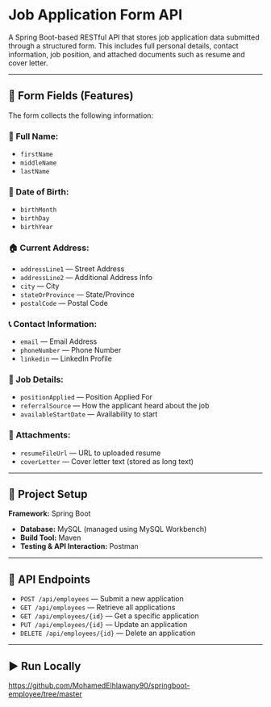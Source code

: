 # Job Application Form API

A Spring Boot-based RESTful API that stores job application data submitted through a structured form. This includes full personal details, contact information, job position, and attached documents such as resume and cover letter.

---

## 🧾 Form Fields (Features)

The form collects the following information:

### 📛 Full Name:
- `firstName`  
- `middleName`  
- `lastName`  

### 🎂 Date of Birth:
- `birthMonth`  
- `birthDay`  
- `birthYear`  

### 🏠 Current Address:
- `addressLine1` — Street Address  
- `addressLine2` — Additional Address Info  
- `city` — City  
- `stateOrProvince` — State/Province  
- `postalCode` — Postal Code  

### 📞 Contact Information:
- `email` — Email Address  
- `phoneNumber` — Phone Number  
- `linkedin` — LinkedIn Profile  

### 💼 Job Details:
- `positionApplied` — Position Applied For  
- `referralSource` — How the applicant heard about the job  
- `availableStartDate` — Availability to start  

### 📎 Attachments:
- `resumeFileUrl` — URL to uploaded resume  
- `coverLetter` — Cover letter text (stored as long text)

---

## 🚀 Project Setup

**Framework:** Spring Boot  
- **Database:** MySQL (managed using MySQL Workbench)  
- **Build Tool:** Maven  
- **Testing & API Interaction:** Postman

---

## 📌 API Endpoints

- `POST /api/employees` — Submit a new application  
- `GET /api/employees` — Retrieve all applications  
- `GET /api/employees/{id}` — Get a specific application  
- `PUT /api/employees/{id}` — Update an application  
- `DELETE /api/employees/{id}` — Delete an application

---

## ▶️ Run Locally

https://github.com/MohamedElhlawany90/springboot-employee/tree/master


